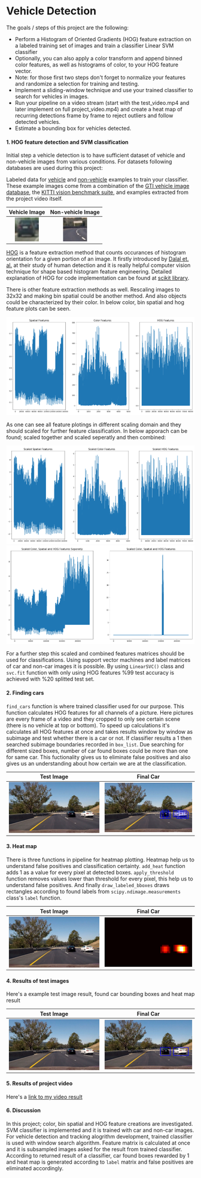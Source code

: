 # Vehicle Detection

The goals / steps of this project are the following:

* Perform a Histogram of Oriented Gradients (HOG) feature extraction on a labeled training set of images and train a classifier Linear SVM classifier
* Optionally, you can also apply a color transform and append binned color features, as well as histograms of color, to your HOG feature vector. 
* Note: for those first two steps don't forget to normalize your features and randomize a selection for training and testing.
* Implement a sliding-window technique and use your trained classifier to search for vehicles in images.
* Run your pipeline on a video stream (start with the test_video.mp4 and later implement on full project_video.mp4) and create a heat map of recurring detections frame by frame to reject outliers and follow detected vehicles.
* Estimate a bounding box for vehicles detected.


[//]: # (Image References)

[image1]: ./output_images/vehicle.png "Car Image"
[image2]: ./output_images/nonvehicle.png "Non-car Image"
[image3]: ./output_images/features.png "Features"
[image4]: ./output_images/scaled_features.png "Scaled Features"
[image5]: ./output_images/scaled_together.png "Scaled Features Seperatly"
[image6]: ./output_images/test6.jpg "Test Image"
[image7]: ./output_images/test6_found.png "Test Image Found"
[image8]: ./output_images/test6_heat.png "Heat Image"
[image9]: ./output_images/test6_final.png "Final Image"


#### 1. HOG feature detection and SVM classification


Initial step a vehicle detection is to have sufficient dataset of vehicle and non-vehicle images from various conditions. For datasets following databases are used during this project:

Labeled data for [vehicle](https://s3.amazonaws.com/udacity-sdc/Vehicle_Tracking/vehicles.zip) and [non-vehicle](https://s3.amazonaws.com/udacity-sdc/Vehicle_Tracking/non-vehicles.zip) examples to train your classifier.  These example images come from a combination of the [GTI vehicle image database](http://www.gti.ssr.upm.es/data/Vehicle_database.html), the [KITTI vision benchmark suite](http://www.cvlibs.net/datasets/kitti/), and examples extracted from the project video itself. 

| Vehicle Image            | Non-vehicle Image      | 
|:------------------------:|:----------------------:| 
|![Car Image][image1]      |![Non-car Image][image2]| 

[HOG](https://en.wikipedia.org/wiki/Histogram_of_oriented_gradients) is a feature extraction method that counts occurances of histogram orientation for a given portion of an image. It firstly introduced by [Dalal et. al.](https://lear.inrialpes.fr/people/triggs/pubs/Dalal-cvpr05.pdf) at their study of human detection and it is really helpful computer vision technique for shape based histogram feature engineering. Detailed explanation of HOG for code implementation can be found at [scikit library](http://scikit-image.org/docs/dev/api/skimage.feature.html#skimage.feature.hog).

There is other feature extraction methods as well. Rescaling images to 32x32 and making bin spatial could be another method. And also objects could be characterized by their color. In below color, bin spatial and hog feature plots can be seen.

![Features][image3] 

As one can see all feature plotings in different scaling domain and they should scaled for further feature classification. In below apporach can be found; scaled together and scaled seperatly and then combined:

![Scaled Features][image4] 
![Scaled Features Seperatly][image5] 

For a further step this scaled and combined features matrices should be used for classifications. Using support vector machines and label matrices of car and non-car images it is possible. By using `LinearSVC()` class and `svc.fit` function with only using HOG features %99 test accuracy is achieved with %20 splitted test set.


#### 2. Finding cars


`find_cars` function is where trained classifier used for our purpose. This function calculates HOG features for all channels of a picture. Here pictures are every frame of a video and they cropped to only see certain scene (there is no vehicle at top or bottom). To speed up calculations it's calculates all HOG features at once and takes results window by window as subimage and test whether there is a car or not. If classifier results a 1 then searched subimage boundaries recorded in `box_list`. Due searching for different sized boxes, number of car found boxes could be more than one for same car. This fuctionality gives us to eliminate false positives and also gives us an understanding about how certain we are at the classification. 


| Test Image               | Final Car                      |
|:------------------------:|:------------------------------:|
|![Test Image][image6]     |![Test Image Found][image7]     |

#### 3. Heat map


There is three functions in pipeline for heatmap plotting. Heatmap help us to understand false positives and classification certainty. `add_heat` function adds 1 as a value for every pixel at detected boxes. `apply_threshold` function removes values lower than threshold for every pixel, this help us to understand false positives. And finally `draw_labeled_bboxes` draws rectangles according to found labels from `scipy.ndimage.measurements` class's `label` function.


| Test Image               | Final Car                      |
|:------------------------:|:------------------------------:|
|![Test Image][image6]     |![Test Image Found][image8]     |


#### 4. Results of test images


Here's a example test image result, found car bounding boxes and heat map result

| Test Image               | Final Car                      |
|:------------------------:|:------------------------------:|
|![Test Image][image6]     |![Test Image Final][image9]     |



#### 5. Results of project video


Here's a [link to my video result](./project_video_output_v1.mp4)


#### 6. Discussion


In this project; color, bin spatial and HOG feature creations are investigated. SVM classifier is implemented and it is trained with car and non-car images. For vehicle detection and tracking alogrithm development, trained classifier is used with window search algorithm. Feature matrix is calculated at once and it is subsampled images asked for the result from trained classifier. According to returned result of a classifier, car found boxes rewarded by 1 and heat map is generated according to `label` matrix and false positives are eliminated accordingly.
 
